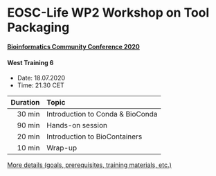 # EOSC-Life WP2 Workshop on Tool Packaging 

[__Bioinformatics Community Conference 2020__](https://bcc2020.sched.com/event/cYGp/fit-your-tools-into-any-platform-with-bioconda-and-biocontainers) 

#### West Training 6
- Date: 18.07.2020
- Time: 21.30 CET




| Duration | Topic           |
| --------: |:------------- |
|   30 min | Introduction to Conda & BioConda |
|   90 min | Hands-on session    | 
|   20 min | Introduction to BioContainers      | 
|   10 min | Wrap-up      | 


[More details (goals, prerequisites, training materials, etc.)](https://docs.google.com/document/d/1uowLhMxMpaJc7kleDZe8KjCxwej4gKLpbUXruaCFqeI/edit)
